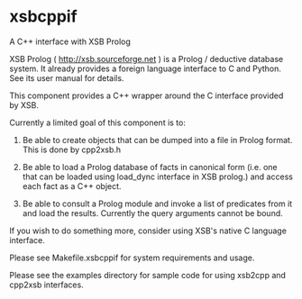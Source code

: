 # xsbcppif
A C++ interface with XSB Prolog

XSB Prolog ( http://xsb.sourceforge.net ) is a Prolog / deductive database
system. It already provides a foreign language interface to C and Python. See
its user manual for details.

This component provides a C++ wrapper around the C interface provided by XSB.

Currently a limited goal of this component is to:

1. Be able to create objects that can be dumped into a file in Prolog format.
   This is done by cpp2xsb.h

2. Be able to load a Prolog database of facts in canonical form (i.e. one that
   can be loaded using load_dync interface in XSB prolog.) and access each fact
   as a C++ object.

3. Be able to consult a Prolog module and invoke a list of predicates from it
   and load the results. Currently the query arguments cannot be bound.

If you wish to do something more, consider using XSB's native C language
interface.

Please see Makefile.xsbcppif for system requirements and usage.

Please see the examples directory for sample code for using xsb2cpp and cpp2xsb
interfaces.
